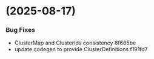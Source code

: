 #  (2025-08-17)


### Bug Fixes

* ClusterMap and ClusterIds consistency 8f665be
* update codegen to provide ClusterDefinitions f191fd7



